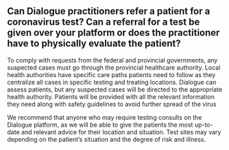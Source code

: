 ## Can Dialogue practitioners refer a patient for a coronavirus test? Can a referral for a test be given over your platform or does the practitioner have to physically evaluate the patient?

To comply with requests from the federal and provincial governments, any suspected cases must go through the provincial healthcare authority. Local health authorities have specific care paths patients need to follow as they centralize all cases in specific testing and treating locations. Dialogue can assess patients, but any suspected cases will be directed to the appropriate health authority. Patients will be provided with all the relevant information they need along with safety guidelines to avoid further spread of the virus

We recommend that anyone who may require testing consults on the Dialogue platform, as we will be able to give the patients the most up-to-date and relevant advice for their location and situation. Test sites may vary depending on the patient’s situation and the degree of risk and illness.
